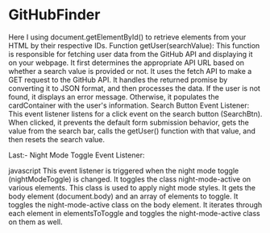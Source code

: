 # GitHubFinder


Here I using document.getElementById() to retrieve elements from your HTML by their respective IDs.
Function getUser(searchValue):
This function is responsible for fetching user data from the GitHub API and displaying it on your webpage.
It first determines the appropriate API URL based on whether a search value is provided or not.
It uses the fetch API to make a GET request to the GitHub API.
It handles the returned promise by converting it to JSON format, and then processes the data.
If the user is not found, it displays an error message. Otherwise, it populates the cardContainer with the user's information.
Search Button Event Listener:
This event listener listens for a click event on the search button (SearchBtn). When clicked, it prevents the default form submission behavior, gets the value from the search bar, calls the getUser() function with that value, and then resets the search value.

Last:-
Night Mode Toggle Event Listener:

javascript
This event listener is triggered when the night mode toggle (nightModeToggle) is changed. It toggles the class night-mode-active on various elements. This class is used to apply night mode styles. 
It gets the body element (document.body) and an array of elements to toggle.
It toggles the night-mode-active class on the body element.
It iterates through each element in elementsToToggle and toggles the night-mode-active class on them as well.

